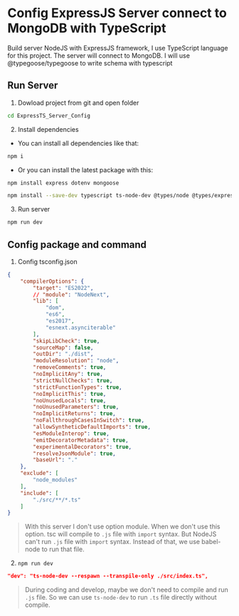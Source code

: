 # Config ExpressJS Server connect to MongoDB with TypeScript

Build server NodeJS with ExpressJS framework, I use TypeScript language for this project. The server will connect to MongoDB. I will use @typegoose/typegoose to write schema with typescript

## Run Server

1. Dowload project from git and open folder

```bash
cd ExpressTS_Server_Config
```

2. Install dependencies

- You can install all dependencies like that:

```bash
npm i
```
- Or you can install the latest package with this:

```bash
npm install express dotenv mongoose
```

```bash
npm install --save-dev typescript ts-node-dev @types/node @types/express nodemon rimraf concurrently @babel/core @babel/node @babel/preset-env @typegoose/typegoose
```

3. Run server
```bash
npm run dev
```

## Config package and command

1. Config tsconfig.json

```json
{
    "compilerOptions": {
        "target": "ES2022",
        // "module": "NodeNext",
        "lib": [
            "dom",
            "es6",
            "es2017",
            "esnext.asynciterable"
        ],
        "skipLibCheck": true,
        "sourceMap": false,
        "outDir": "./dist",
        "moduleResolution": "node",
        "removeComments": true,
        "noImplicitAny": true,
        "strictNullChecks": true,
        "strictFunctionTypes": true,
        "noImplicitThis": true,
        "noUnusedLocals": true,
        "noUnusedParameters": true,
        "noImplicitReturns": true,
        "noFallthroughCasesInSwitch": true,
        "allowSyntheticDefaultImports": true,
        "esModuleInterop": true,
        "emitDecoratorMetadata": true,
        "experimentalDecorators": true,
        "resolveJsonModule": true,
        "baseUrl": "."
    },
    "exclude": [
        "node_modules"
    ],
    "include": [
        "./src/**/*.ts"
    ]
}
```

> With this server I don't use option module. When we don't use this option. tsc will compile to `.js` file with `import` syntax. But NodeJS can't run `.js` file with `import` syntax. Instead of that, we use babel-node to run that file.

2. `npm run dev`

```json
"dev": "ts-node-dev --respawn --transpile-only ./src/index.ts",
```

> During coding and develop, maybe we don't need to compile and run `.js` file. So we can use `ts-node-dev` to run `.ts` file directly without compile.



